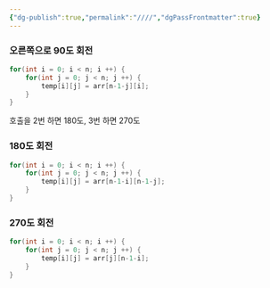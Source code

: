 ```yaml
---
{"dg-publish":true,"permalink":"////","dgPassFrontmatter":true}
---
```



### 오른쪽으로 90도 회전
```java
for(int i = 0; i < n; i ++) {
	for(int j = 0; j < n; j ++) {
		temp[i][j] = arr[n-1-j][i];
	}
}
```

호출을 2번 하면 180도, 3번 하면 270도

### 180도 회전
```java
for(int i = 0; i < n; i ++) {
	for(int j = 0; j < n; j ++) {
		temp[i][j] = arr[n-1-i][n-1-j];
	}
}
```

### 270도 회전
```java
for(int i = 0; i < n; i ++) {
	for(int j = 0; j < n; j ++) {
		temp[i][j] = arr[j][n-1-i];
	}
}
```